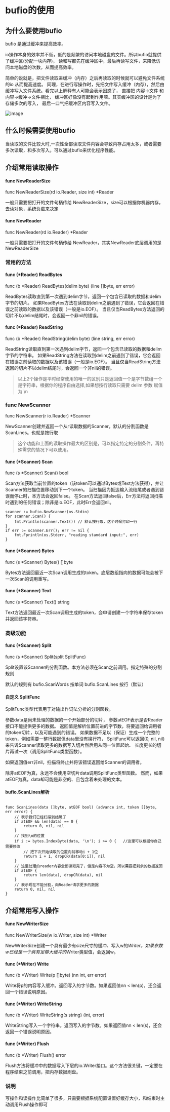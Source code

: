 # bufio的使用

## 为什么要使用bufio


bufio 是通过缓冲来提高效率。

io操作本身的效率并不低，低的是频繁的访问本地磁盘的文件。所以bufio就提供了缓冲区(分配一块内存)，
读和写都先在缓冲区中，最后再读写文件，来降低访问本地磁盘的次数，从而提高效率。

简单的说就是，把文件读取进缓冲（内存）之后再读取的时候就可以避免文件系统的io 从而提高速度。
同理，在进行写操作时，先把文件写入缓冲（内存），然后由缓冲写入文件系统。看完以上解释有人可能会表示困惑了，
直接把 内容->文件 和 内容->缓冲->文件相比， 缓冲区好像没有起到作用嘛。其实缓冲区的设计是为了存储多次的写入，
最后一口气把缓冲区内容写入文件。



![image](https://csdn.52wike.com/wike_blog/2022-01-14/d8910f3a-5b61-4de5-88b2-9cf79f7e9bc1.png)

## 什么时候需要使用bufio

当读取的文件比较大时,一次性全部读取文件内容会导致内存占用太多，或者需要多次读取，和多次写入。可以通过bufio来优化程序性能。


## 介绍常用读取操作

#### func NewReaderSize

func NewReaderSize(rd io.Reader, size int) *Reader

一般只需要把打开的文件句柄传给 NewReaderSize，size可以根据你机器内存，去读对象，系统负载来决定

#### func NewReader

func NewReader(rd io.Reader) *Reader

一般只需要把打开的文件句柄传给 NewReader，其实NewReader底层调用的是NewReaderSize

### 常用的方法

#### func (*Reader) ReadBytes

func (b *Reader) ReadBytes(delim byte) (line []byte, err error)


ReadBytes读取直到第一次遇到delim字节，返回一个包含已读取的数据和delim字节的切片。
如果ReadBytes方法在读取到delim之前遇到了错误，它会返回在错误之前读取的数据以及该错误（一般是io.EOF）。
当且仅当ReadBytes方法返回的切片不以delim结尾时，会返回一个非nil的错误。


#### func (*Reader) ReadString

func (b *Reader) ReadString(delim byte) (line string, err error)

ReadString读取直到第一次遇到delim字节，返回一个包含已读取的数据和delim字节的字符串。
如果ReadString方法在读取到delim之前遇到了错误，它会返回在错误之前读取的数据以及该错误（一般是io.EOF）。
当且仅当ReadString方法返回的切片不以delim结尾时，会返回一个非nil的错误。



>  以上2个操作是平时经常使用的唯一的区别只是返回值一个是字节数组一个是字符串，根据你的程序自由选择,如果想按行读取只需要 delim 参数 赋值为 \n


### func NewScanner

func NewScanner(r io.Reader) *Scanner

NewScanner创建并返回一个从r读取数据的Scanner，默认的分割函数是ScanLines。也就是按行取

> 这个功能和上面的读取操作最大的区别是，可以指定特定的分割条件，再特殊需求的情况下可以使用。


#### func (*Scanner) Scan

func (s *Scanner) Scan() bool

Scan方法获取当前位置的token（该token可以通过Bytes或Text方法获得），并让Scanner的扫描位置移动到下一个token。
当扫描因为抵达输入流结尾或者遇到错误而停止时，本方法会返回false。
在Scan方法返回false后，Err方法将返回扫描时遇到的任何错误；除非是io.EOF，此时Err会返回nil。

```
scanner := bufio.NewScanner(os.Stdin)
for scanner.Scan() {
    fmt.Println(scanner.Text()) // 默认按行取，这个时候打印一行
}
if err := scanner.Err(); err != nil {
    fmt.Fprintln(os.Stderr, "reading standard input:", err)
}
```

#### func (*Scanner) Bytes

func (s *Scanner) Bytes() []byte

Bytes方法返回最近一次Scan调用生成的token。底层数组指向的数据可能会被下一次Scan的调用重写。

#### func (*Scanner) Text

func (s *Scanner) Text() string

Text方法返回最近一次Scan调用生成的token，会申请创建一个字符串保存token并返回该字符串。

### 高级功能

####  func (*Scanner) Split

func (s *Scanner) Split(split SplitFunc)

Split设置该Scanner的分割函数。本方法必须在Scan之前调用。指定特殊的分割规则

默认的规则有 bufio.ScanWords 按单词 bufio.ScanLines 按行（默认）

#### 自定义 SplitFunc

SplitFunc类型代表用于对输出作词法分析的分割函数。

参数data是尚未处理的数据的一个开始部分的切片，
参数atEOF表示是否Reader接口不能提供更多的数据。
返回值是解析位置前进的字节数，将要返回给调用者的token切片，以及可能遇到的错误。
如果数据不足以（保证）生成一个完整的token，例如需要一整行数据但data里没有换行符，
SplitFunc可以返回(0, nil, nil)来告诉Scanner读取更多的数据写入切片然后用从同一位置起始、
长度更长的切片再试一次（调用SplitFunc类型函数）。

如果返回值err非nil，扫描将终止并将该错误返回给Scanner的调用者。

除非atEOF为真，永远不会使用空切片data调用SplitFunc类型函数。
然而，如果atEOF为真，data却可能是非空的、且包含着未处理的文本。


#### bufio.ScanLines解析

```

func ScanLines(data []byte, atEOF bool) (advance int, token []byte, err error) {
    // 表示我们已经扫描到结尾了
    if atEOF && len(data) == 0 {
        return 0, nil, nil
    }
    // 找到\n的位置
    if i := bytes.IndexByte(data, '\n'); i >= 0 {   //这里可以根据你自己需要修改
        // 把下次开始读取的位置向前移动i + 1位
        return i + 1, dropCR(data[0:i]), nil
    }
    // 这里处理的reader内容全部读取完了，但是内容不为空，所以需要把剩余的数据返回
    if atEOF {
        return len(data), dropCR(data), nil
    }
    // 表示现在不能分割，向Reader请求更多的数据
    return 0, nil, nil
}
````
## 介绍常用写入操作


#### func NewWriterSize

func NewWriterSize(w io.Writer, size int) *Writer

NewWriterSize创建一个具有最少有size尺寸的缓冲、写入w的*Writer。如果参数w已经是一个具有足够大缓冲的*Writer类型值，会返回w。

#### func (*Writer) Write

func (b *Writer) Write(p []byte) (nn int, err error)

Write将p的内容写入缓冲。返回写入的字节数。如果返回值nn < len(p)，还会返回一个错误说明原因。

#### func (*Writer) WriteString

func (b *Writer) WriteString(s string) (int, error)

WriteString写入一个字符串。返回写入的字节数。如果返回值nn < len(s)，还会返回一个错误说明原因。

#### func (*Writer) Flush

func (b *Writer) Flush() error

Flush方法将缓冲中的数据写入下层的io.Writer接口。这个方法很关键，一定要在程序结束之前调用，把内存数据刷盘。

### 说明

写操作和读操作比简单了很多，只需要根据系统配置设置好缓存大小，和结束时主动调用Flush操作即可